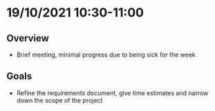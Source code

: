 # 19/10/2021 10:30-11:00

## Overview
- Brief meeting, minimal progress due to being sick for the week

## Goals
- Refine the requirements document, give time estimates and narrow down the scope of the project